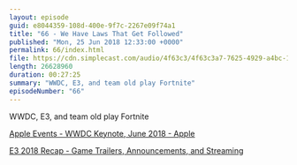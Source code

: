 ```yaml
---
layout: episode
guid: e8044359-108d-400e-9f7c-2267e09f74a1
title: "66 - We Have Laws That Get Followed"
published: "Mon, 25 Jun 2018 12:33:00 +0000"
permalink: 66/index.html
file: https://cdn.simplecast.com/audio/4f63c3/4f63c3a7-7625-4929-a4bc-1ef4cdcbca06/8a834cea-48e0-4830-a275-80bb26e37cd9/7e7649cd_tc.mp3?aid=rss_feed&feed=7Rzwf7P6
length: 26628960
duration: 00:27:25
summary: "WWDC, E3, and team old play Fortnite"
episodeNumber: "66"
---
```


WWDC, E3, and team old play Fortnite

[Apple Events - WWDC Keynote, June 2018 - Apple](https://www.apple.com/apple-events/june-2018/)

[E3 2018 Recap - Game Trailers, Announcements, and Streaming](https://2018.e3recap.com/)

